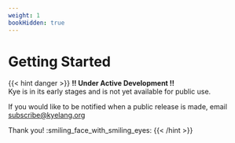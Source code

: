 ```yaml
---
weight: 1
bookHidden: true
---
```


# Getting Started

{{< hint danger >}}
**!! Under Active Development !!**  
Kye is in its early stages and is not yet available for public use.

If you would like to be notified when a public release is made, email [subscribe@kyelang.org](mailto:subscribe@kyelang.org) 

Thank you! :smiling_face_with_smiling_eyes:
{{< /hint >}}